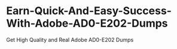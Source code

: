 # Earn-Quick-And-Easy-Success-With-Adobe-AD0-E202-Dumps
Get High Quality and Real Adobe AD0-E202 Dumps
